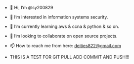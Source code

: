 - 👋 Hi, I’m @sy200829
- 👀 I’m interested in information systems security.
- 🌱 I’m currently learning aws & ccna & python & so on.
- 💞️ I’m looking to collaborate on open source projects.
- 📫 How to reach me from here: deities822@gmail.com

- THIS IS A TEST FOR GIT PULL ADD COMMIT AND PUSH!!!

<!---
sy200829/sy200829 is a ✨ special ✨ repository because its `README.md` (this file) appears on your GitHub profile.
You can click the Preview link to take a look at your changes.
--->
